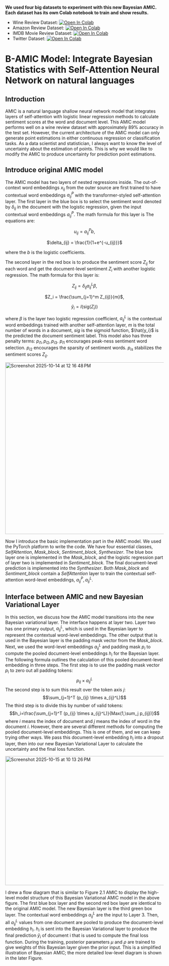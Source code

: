 **We used four big datasets to experiment with this new Bayesian AMIC. Each dataset has its own Colab notebook to train and show results.**
- Wine Review Dataset:       [![Open In Colab](https://colab.research.google.com/assets/colab-badge.svg)](https://colab.research.google.com/drive/1k3KSQ5dcG12yMKW6MVCOGYtQTZOUyerz)
- Amazon Review Dataset:     [![Open In Colab](https://colab.research.google.com/assets/colab-badge.svg)](https://colab.research.google.com/drive/1yN_7I0kbxV6CVAClU5ERPXexxetah4CK)
- IMDB Movie Review Dataset: [![Open In Colab](https://colab.research.google.com/assets/colab-badge.svg)](https://colab.research.google.com/drive/1jdtDmbAeV7gy8BZqK8lqsXSXdyJwixHC)
- Twitter Dataset:           [![Open In Colab](https://colab.research.google.com/assets/colab-badge.svg)](https://colab.research.google.com/drive/1zAsVTlK8z6iyH2JK_RCjTegHSzsz80li)


# B-AMIC Model: Integrate Bayesian Statistics with Self-Attention Neural Network on natural languages

## Introduction
AMIC is a natural language shallow neural network model that integrates layers of self-attention with
logistic linear regression methods to calculate sentiment scores at the word and document level. This AMIC
model performs well on a wine review dataset with approximately 89% accuracy in the test set. However, the
current architecture of the AMIC model can only generate point estimations in either continuous regression
or classification tasks. As a data scientist and statistician, I always want to know the level of uncertainty
about the estimation of points. This is why we would like to modify the AMIC to produce uncertainty for
prediction point estimations.

## Introduce original AMIC model
The AMIC model has two layers of nested regressions inside. The out-of-context word embeddings $x_{ij}$ from the outer source are first trained to have contextual word embeddings $a_{ij}^P$ with the transformer-styled self-attention layer. The first layer in the blue box is to select the sentiment word denoted by $\delta_{ij}$ in the document with the logistic regression, given the input contextual word embeddings $a_{ij}^P$. The math formula for this layer is 
The equations are:

<div align="center">

$u_{ij} = a_{ij}^P b$,

$\delta_{ij} = \frac{1}{1+e^{-u_{ij}}}$

</div>

where the $b$ is the logistic coefficients.

The second layer in the red box is to produce the sentiment score $Z_{ij}$ for each word and get the document-level sentiment $Z_i$ with another logistic regression. The math formula for this layer is:

<div align="center">

$Z_{ij} = \delta_{ij} a_{ij}^L \beta$,

$Z_i = \frac{\sum_{j=1}^m Z_{ij}}{m}$,

$\hat{y}_i=I\left(\text{sig}\left(Z_i\right)\right)$

</div>
 
where $\beta$ is the layer two logistic regression coefficient, $a_{ij}^L$ is the contextual word embeddings trained with another self-attention layer, $m$ is the total number of words in a document, $sig$ is the sigmoid function, $\hat{y_i}$ is the predicted the document sentiment label. This model also has three penalty terms: $p_{i1}, p_{i2}, p_{i3}$. $p_{i1}$ encourages peak-ness sentiment word selection. $p_{i2}$ encourages the sparsity of sentiment words. $p_{is}$ stabilizes the sentiment scores $Z_{ij}$. 

<img width="991" height="544" alt="Screenshot 2025-10-14 at 12 16 48 PM" src="https://github.com/user-attachments/assets/5991094b-0de4-463b-9cc1-ec3b6bd2308e" />

Now I introduce the basic implementation part in the AMIC model. We used the PyTorch platform to write the code. We have four essential classes, *SelfAttention*, *Mask_block*, *Sentiment_block*, *Synthesizer*. The blue box layer one is implemented in the *Mask_block*, and the logistic regression part of layer two is implemented in *Sentiment_block*. The final document-level prediction is implemented into the *Synthesizer*. Both *Mask_block* and *Sentiment_block* contain a *SelfAttention* layer to train the contextual self-attention word-level embeddings, $a_{ij}^P, a_{ij}^L$.

## Interface between AMIC and new Bayesian Variational Layer
In this section, we discuss how the AMIC model transitions into the new Bayesian variational layer. The interface happens at layer two. Layer two has one primary output, $a_{ij}^L$, which is used in the Bayesian layer to represent the contextual word-level embeddings. The other output that is used in the Bayesian layer is the padding mask vector from the *Mask_block*. Next, we used the word-level embeddings $a_{ij}^L$ and padding mask $p_i$ to compute the pooled document-level embeddings $h_i$ for the Bayesian layer. The following formula outlines the calculation of this pooled document-level embedding in three steps. The first step is to use the padding mask vector $p_{i}$ to zero out all padding tokens: $$p_{ij} \times a_{ij}^L$$ The second step is to sum this result over the token axis $j$: $$\sum_{j=1}^T (p_{ij} \times a_{ij}^L)$$ The third step is to divide this by number of valid tokens: $$h_i=\frac{\sum_{j=1}^T (p_{ij} \times a_{ij}^L)}{Max(1,\sum_j p_{ij})}$$ where $i$ means the index of document and $j$ means the index of word in the document $i$. However, there are several different methods for computing the pooled document-level embeddings. This is one of them, and we can keep trying other ways. We pass this document-level embedding $h_i$ into a dropout layer, then into our new Bayesian Variational Layer to calculate the uncertainty and the final loss function. 

<img width="993" height="409" alt="Screenshot 2025-10-15 at 10 13 26 PM" src="https://github.com/user-attachments/assets/7a5ffb38-53f8-4eb2-b981-589ea12ae5ef" />

I drew a flow diagram that is similar to Figure 2.1 AMIC to display the high-level model structure of this Bayesian Variational AMIC model in the above figure. The first blue box layer and the second red box layer are identical to the original AMIC model. The new Bayesian layer is the third green box layer. The contextual word embeddings $a_{ij}^L$ are the input to Layer 3. Then, all $a_{ij}^L$ values from one document are pooled to produce the document-level embedding $h_i$. $h_i$ is sent into the Bayesian Variational layer to produce the final prediction $\hat{y}_i$ of document i that is used to compute the final loss function. During the training, posterior parameters $\mu$ and $\rho$ are trained to give weights of this Bayesian layer given the prior input. This is a simplified illustration of Bayesian AMIC; the more detailed low-level diagram is shown in the later Figure.
